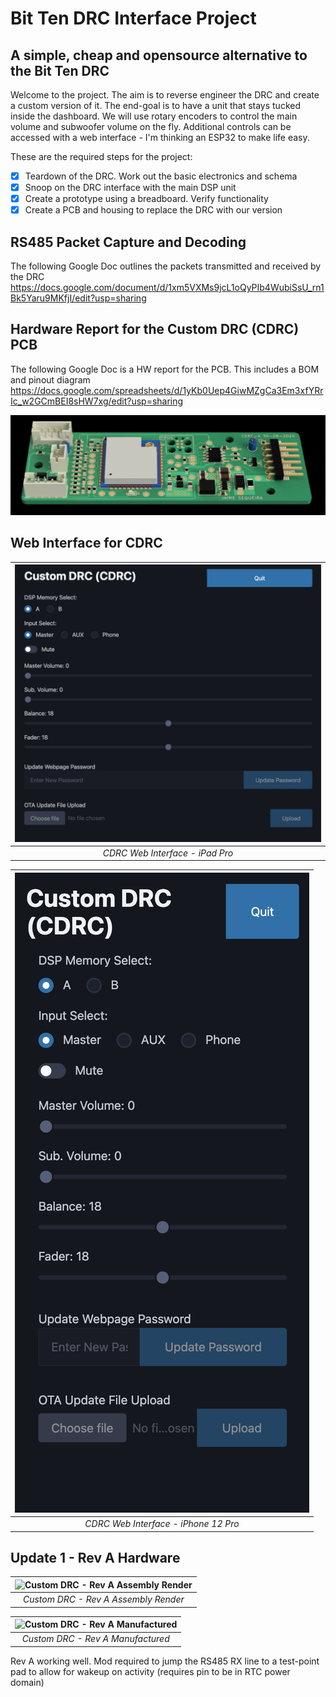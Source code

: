 # Bit Ten DRC Interface Project

## A simple, cheap and opensource alternative to the Bit Ten DRC

Welcome to the project. The aim is to reverse engineer the DRC and create a custom version of it. The end-goal is to have a unit that stays tucked inside the dashboard. We will use rotary encoders to control the main volume and subwoofer volume on the fly. Additional controls can be accessed with a web interface - I'm thinking an ESP32 to make life easy.

These are the required steps for the project:

- [x] Teardown of the DRC. Work out the basic electronics and schema
- [x] Snoop on the DRC interface with the main DSP unit
- [x] Create a prototype using a breadboard. Verify functionality
- [x] Create a PCB and housing to replace the DRC with our version

## RS485 Packet Capture and Decoding

The following Google Doc outlines the packets transmitted and received by the DRC
https://docs.google.com/document/d/1xm5VXMs9jcL1oQyPIb4WubiSsU_rn1Bk5Yaru9MKfjI/edit?usp=sharing

## Hardware Report for the Custom DRC (CDRC) PCB

The following Google Doc is a HW report for the PCB. This includes a BOM and pinout diagram
https://docs.google.com/spreadsheets/d/1yKb0Uep4GiwMZgCa3Em3xfYRrIc_w2GCmBEI8sHW7xg/edit?usp=sharing

![CDRC PCB](Images/CDRC_PCB.png)

## Web Interface for CDRC

| ![CDRC Web Interface - iPad Pro](Images/CDRC_webpage_iPadPro.png) |
| :---------------------------------------------------------------: |
|                  _CDRC Web Interface - iPad Pro_                  |

| ![CDRC Web Interface - iPhone 12 Pro](Images/CDRC_webpage_iphone12pro.png) |
| :------------------------------------------------------------------------: |
|                    _CDRC Web Interface - iPhone 12 Pro_                    |

## Update 1 - Rev A Hardware

| ![Custom DRC - Rev A Assembly Render](RevA_assem_render.png) |
| :----------------------------------------------------------: |
|             _Custom DRC - Rev A Assembly Render_             |

| ![Custom DRC - Rev A Manufactured](RevA_Manuf.jpg) |
| :------------------------------------------------: |
|         _Custom DRC - Rev A Manufactured_          |

Rev A working well. Mod required to jump the RS485 RX line to a test-point pad to allow for wakeup on activity (requires pin to be in RTC power domain)
